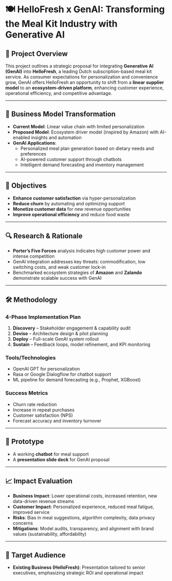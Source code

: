 # 🍽️ HelloFresh x GenAI: Transforming the Meal Kit Industry with Generative AI

## 📌 Project Overview

This project outlines a strategic proposal for integrating **Generative AI (GenAI)** into **HelloFresh**, a leading Dutch subscription-based meal kit service. As consumer expectations for personalization and convenience grow, GenAI offers HelloFresh an opportunity to shift from a **linear supplier model** to an **ecosystem-driven platform**, enhancing customer experience, operational efficiency, and competitive advantage.

---

## 🧩 Business Model Transformation

- **Current Model**: Linear value chain with limited personalization  
- **Proposed Model**: Ecosystem driver model (inspired by Amazon) with AI-enabled insights and automation  
- **GenAI Applications**:
  - Personalized meal plan generation based on dietary needs and preferences  
  - AI-powered customer support through chatbots  
  - Intelligent demand forecasting and inventory management  

---

## 🎯 Objectives

- **Enhance customer satisfaction** via hyper-personalization  
- **Reduce churn** by automating and optimizing support  
- **Monetize customer data** for new revenue opportunities  
- **Improve operational efficiency** and reduce food waste  

---

## 🔍 Research & Rationale

- **Porter’s Five Forces** analysis indicates high customer power and intense competition  
- GenAI integration addresses key threats: commodification, low switching costs, and weak customer lock-in  
- Benchmarked ecosystem strategies of **Amazon** and **Zalando** demonstrate scalable success with GenAI  

---

## 🛠️ Methodology

### **4-Phase Implementation Plan**
1. **Discovery** – Stakeholder engagement & capability audit  
2. **Devise** – Architecture design & pilot planning  
3. **Deploy** – Full-scale GenAI system rollout  
4. **Sustain** – Feedback loops, model refinement, and KPI monitoring  

### **Tools/Technologies**
- OpenAI GPT for personalization  
- Rasa or Google Dialogflow for chatbot support  
- ML pipeline for demand forecasting (e.g., Prophet, XGBoost)  

### **Success Metrics**
- Churn rate reduction  
- Increase in repeat purchases  
- Customer satisfaction (NPS)  
- Forecast accuracy and inventory turnover  

---

## 🚀 Prototype 

- A working **chatbot** for meal support  
- A **presentation slide deck** for GenAI proposal  

---

## 📈 Impact Evaluation

- **Business Impact**: Lower operational costs, increased retention, new data-driven revenue streams  
- **Customer Impact**: Personalized experience, reduced meal fatigue, improved service  
- **Risks**: Bias in meal suggestions, algorithm complexity, data privacy concerns  
- **Mitigations**: Model audits, transparency, and alignment with brand values (sustainability, affordability)  

---

## 👥 Target Audience

- **Existing Business (HelloFresh)**: Presentation tailored to senior executives, emphasizing strategic ROI and operational impact  
